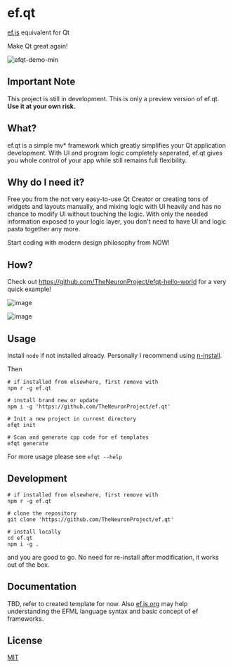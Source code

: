 # ef.qt
[ef.js](https://ef.js.org) equivalent for Qt

Make Qt great again!

![efqt-demo-min](https://user-images.githubusercontent.com/10512422/70913644-652b5580-2051-11ea-9d49-79f18b96a9b2.gif)

## Important Note
This project is still in development. This is only a preview version of ef.qt. **Use it at your own risk.**

## What?
ef.qt is a simple mv\* framework which greatly simplifies your Qt application development. With UI and program logic completely seperated, ef.qt gives you whole control of your app while still remains full flexibility.

## Why do I need it?
Free you from the not very easy-to-use Qt Creator or creating tons of widgets and layouts manually, and mixing logic with UI heavily and has no chance to modify UI without touching the logic. With only the needed information exposed to your logic layer, you don't need to have UI and logic pasta together any more.

Start coding with modern design philosophy from NOW!

## How?
Check out https://github.com/TheNeuronProject/efqt-hello-world for a very quick example!

![image](https://user-images.githubusercontent.com/10512422/70927016-2903ef00-2069-11ea-8385-2b004fc914af.png)

![image](https://user-images.githubusercontent.com/10512422/70927169-78e2b600-2069-11ea-80d0-39e07af03a85.png)

## Usage
Install `node` if not installed already. Personally I recommend using [n-install](https://github.com/mklement0/n-install).

Then

```shell script
# if installed from elsewhere, first remove with
npm r -g ef.qt

# install brand new or update
npm i -g 'https://github.com/TheNeuronProject/ef.qt'

# Init a new project in current directory
efqt init

# Scan and generate cpp code for ef templates
efqt generate
```

For more usage please see `efqt --help`

## Development
```shell script
# if installed from elsewhere, first remove with
npm r -g ef.qt

# clone the repository
git clone 'https://github.com/TheNeuronProject/ef.qt'

# install locally
cd ef.qt
npm i -g .
```

and you are good to go. No need for re-install after modification, it works out of the box.

## Documentation
TBD, refer to created template for now. Also [ef.js.org](https://ef.js.org) may help understanding the EFML language syntax and basic concept of ef frameworks.

## License
[MIT](https://cos.mit-license.org/)
